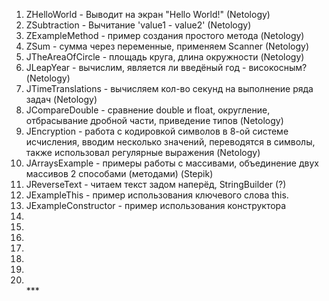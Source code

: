 <ol type="1">
  <li>ZHelloWorld - Выводит на экран "Hello World!" (Netology)</li>
  <li>ZSubtraction - Вычитание 'value1 - value2' (Netology)</li>
  <li>ZExampleMethod - пример создания простого метода (Netology)</li>
  <li>ZSum - сумма через переменные, применяем Scanner (Netology)</li>
  <li>JTheAreaOfCircle - площадь круга, длина окружности (Netology)</li>
  <li>JLeapYear - вычислим, является ли введёный год - високосным? (Netology)</li>
  <li>JTimeTranslations - вычисляем кол-во секунд на выполнение ряда задач (Netology)</li>
  <li>JCompareDouble - сравнение double и float, округление, отбрасывание дробной части, приведение типов (Netology)</li>
  <li>JEncryption - работа с кодировкой символов в 8-ой системе исчисления, вводим несколько значений, переводятся в символы, также использовал регулярные выражения (Netology)</li>
  <li>JArraysExample - примеры работы с массивами, объединение двух массивов 2 способами (методами) (Stepik)</li>
  <li>JReverseText - читаем текст задом наперёд, StringBuilder (?)</li>
  <li>JExampleThis - пример использования ключевого слова this.</li>
  <li>JExampleConstructor - пример использования конструктора</li>
  <li></li>
  <li></li>
  <li></li>
  <li></li>
  <li></li>
  <li></li>
  <li></li>
  ***
</ol>
